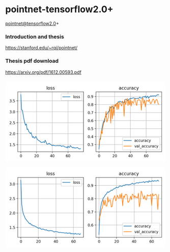 # pointnet-tensorflow2.0+

pointnet@tensorflow2.0+

### Introduction and thesis

https://stanford.edu/~rqi/pointnet/

### Thesis pdf download

https://arxiv.org/pdf/1612.00593.pdf

### 



![ModelNet10](https://github.com/iubizi/pointnet-tensorflow2.0/blob/main/ModelNet10_result/visualization%40ModelNet10.png)

![ModelNet40](https://github.com/iubizi/pointnet-tensorflow2.0/blob/main/ModelNet40_result/visualization%40ModelNet40.png)
